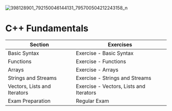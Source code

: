 


![398128901_792150046144131_795700504212243158_n](https://github.com/svetlanasieber/Software-Engineering--Path-SoftUni/assets/135451084/523b71e5-57c4-4908-abe4-4fd7b44b2eee)


# C++ Fundamentals

| Section                          | Exercises                              |
|----------------------------------|----------------------------------------|
| Basic Syntax                     | Exercise - Basic Syntax                |
| Functions                        | Exercise - Functions                   |
| Arrays                           | Exercise - Arrays                      |
| Strings and Streams              | Exercise - Strings and Streams         |
| Vectors, Lists and Iterators     | Exercise - Vectors, Lists and Iterators|
| Exam Preparation                 | Regular Exam                           |

